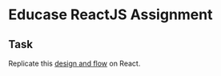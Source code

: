 # Educase ReactJS Assignment

## Task

Replicate this [design and flow](https://xd.adobe.com/view/b68eea25-003d-4a5d-8fdd-d463eeb20b32-e3dd) on React.
